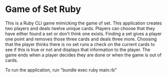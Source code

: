 # Game of Set Ruby
This is a Ruby CLI game mimicking the game of set. This application creates two players and deals twelve unique cards. Players can choose that they have either found a set or don't think one exists. Finding a set gives a player one point and removes those three cards and deals three more. Choosing that the player thinks there is no set runs a check on the current cards to see if this is true or not and displays that information to the player. The game ends when a player decides they are done or when the game is out of cards.

To run the application, run "bundle exec ruby main.rb"
